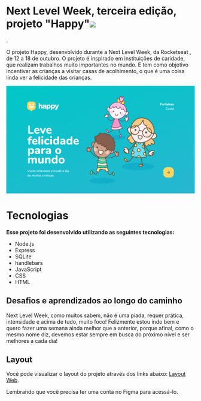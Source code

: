 <h1 text-aling="center">Next Level Week, terceira edição, projeto "Happy"<img src="./public/images/logo.svg"></h1>.
<p>O projeto Happy, desenvolvido durante a Next Level Week, da Rocketseat , de 12 a 18 de outubro.
O projeto é inspirado em instituições de caridade, que realizam trabalhos muito importantes no mundo. E tem como objetivo incentivar as crianças a visitar casas de acolhimento, o que é uma coisa linda ver a felicidade das crianças.</p>
<img src="./public/images/happy.png">

<h1> Tecnologias</h1>
<strong>Esse projeto foi desenvolvido utilizando as seguintes tecnologias:</strong>
<ul>
 <li>Node.js</li>
<li>Express</li>
<li>SQLite</li>
<li>handlebars</li>
<li>JavaScript</li>
<li>CSS</li>
<li>HTML</li>
</ul>


<h2>Desafios e aprendizados ao longo do caminho</h2>
<p>Next Level Week, como muitos sabem, não é uma piada, requer prática, intensidade e acima de tudo, muito foco!
Felizmente estou indo bem e quero fazer uma semana ainda melhor que a anterior, porque afinal, como o mesmo nome diz, devemos estar sempre em busca do próximo nível e ser melhores a cada dia!</p>


<h2>Layout</h2>
Você pode visualizar o layout do projeto através dos links abaixo:
<a href="https://www.figma.com/file/mDEbnoojksG4w8sOxmudh3/Happy-Web ">Layout Web</a>.
<p>Lembrando que você precisa ter uma conta no Figma para acessá-lo.</P>




